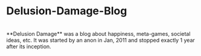 # Delusion-Damage-Blog 
<br>
**Delusion Damage** was a blog about happiness, meta-games, societal ideas, etc. It was started by an anon in Jan, 2011 and stopped exactly 1 year after its inception.


